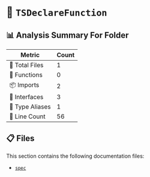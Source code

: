 # 📁 `TSDeclareFunction`

## 📊 Analysis Summary For Folder

| Metric | Count |
|--------|-------|
| 📁 Total Files | 1 |
| 🔧 Functions | 0 |
| 📦 Imports | 2 |
| 📐 Interfaces | 3 |
| 📑 Type Aliases | 1 |
| 🔢 Line Count | 56 |


## 📋 Files

This section contains the following documentation files:

- [`spec`](./spec.md)
